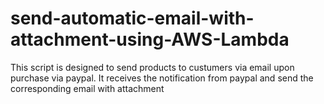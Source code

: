 # send-automatic-email-with-attachment-using-AWS-Lambda
 This script is designed to send products to custumers via email upon purchase via paypal. It receives the notification from paypal and send the corresponding email with attachment
